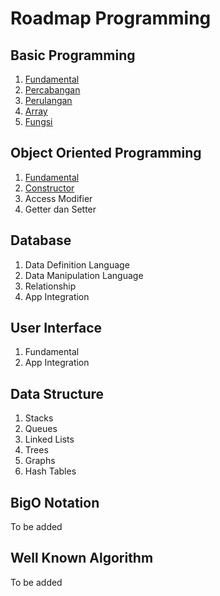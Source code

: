 # Roadmap Programming

## Basic Programming

1. [Fundamental](basic-programming/fundamental.md)
2. [Percabangan](basic-programming/percabangan.md)
3. [Perulangan](basic-programming/perulangan.md)
4. [Array](basic-programming/array.md)
5. [Fungsi](basic-programming/fungsi.md)

## Object Oriented Programming

1. [Fundamental](oop/fundamental.md)
2. [Constructor](oop/constructor.md)
3. Access Modifier
4. Getter dan Setter

## Database

1. Data Definition Language
2. Data Manipulation Language
3. Relationship
4. App Integration

## User Interface

1. Fundamental
2. App Integration

## Data Structure

1. Stacks
2. Queues
3. Linked Lists
4. Trees
5. Graphs
6. Hash Tables

## BigO Notation

To be added

## Well Known Algorithm

To be added
